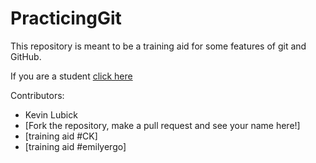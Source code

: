 PracticingGit
=============

This repository is meant to be a training aid for some features of git and GitHub.


If you are a student [click here](https://github.com/kjlubick/PracticingGit/blob/master/Instructions_For_Students.md)



Contributors:

* Kevin Lubick
* [Fork the repository, make a pull request and see your name here!]
* [training aid #CK]
* [training aid #emilyergo]